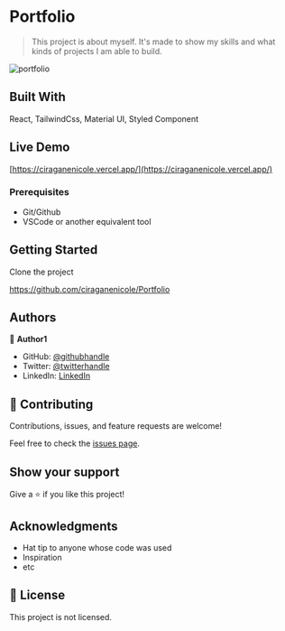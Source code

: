 # Portfolio

> This project is about myself. It's made to show my skills and what kinds of projects I am able to build.






![portfolio](https://user-images.githubusercontent.com/72297212/173356900-373bb8e8-8105-4701-8f46-996748148e99.png)






## Built With

 React, TailwindCss, Material UI, Styled Component

## Live Demo

[https://ciraganenicole.vercel.app/](https://ciraganenicole.vercel.app/)

### Prerequisites
- Git/Github
- VSCode or another equivalent tool

## Getting Started

Clone the project

https://github.com/ciraganenicole/Portfolio



## Authors

👤 **Author1**

- GitHub: [@githubhandle](https://github.com/ciraganenicole)
- Twitter: [@twitterhandle](https://twitter.com/CiraganeN)
- LinkedIn: [LinkedIn](https://linkedin.com/in/nicole-ciragane-19a3071bb)


## 🤝 Contributing

Contributions, issues, and feature requests are welcome!

Feel free to check the [issues page](../../issues/).

## Show your support

Give a ⭐️ if you like this project!

## Acknowledgments

- Hat tip to anyone whose code was used
- Inspiration
- etc

## 📝 License

This project is not licensed.
